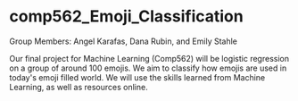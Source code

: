 # comp562_Emoji_Classification

Group Members: Angel Karafas, Dana Rubin, and Emily Stahle

Our final project for Machine Learning (Comp562) will be logistic regression on a group of around 100 emojis. We aim to classify how emojis are used in today's emoji filled world. We will use the skills learned from Machine Learning, as well as resources online.
